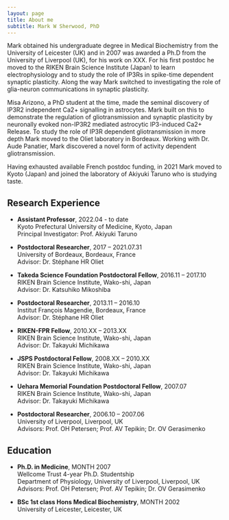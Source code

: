 ```yaml
---
layout: page
title: About me
subtitle: Mark W Sherwood, PhD
---
```

Mark obtained his undergraduate degree in Medical Biochemistry from the University of Leicester (UK) and in 2007 was awarded a Ph.D from the University of Liverpool (UK), for his work on XXX. For his first postdoc he moved to the RIKEN Brain Science Institute (Japan) to learn electrophysiology and to study the role of IP3Rs in spike-time dependent synaptic plasticity. Along the way Mark switched to investigating the role of glia-neuron communications in synaptic plasticity. 

Misa Arizono, a PhD student at the time, made the seminal discovery of IP3R2 independent Ca2+ signalling in astrocytes. Mark built on this to demonstrate the regulation of gliotransmission and synaptic plasticity by neuronally evoked non-IP3R2 mediated astrocytic IP3-induced Ca2+ Release. To study the role of IP3R dependent gliotransmission in more depth Mark moved to the Oliet laboratory in Bordeaux. Working with Dr. Aude Panatier, Mark discovered a novel form of activity dependent gliotransmission.

Having exhausted available French postdoc funding, in 2021 Mark moved to Kyoto (Japan) and joined the laboratory of Akiyuki Taruno who is studying taste.

## Research Experience
*    **Assistant Professor**, 2022.04 - to date\
Kyoto Prefectural University of Medicine, Kyoto, Japan\
Principal Investigator: Prof. Akiyuki Taruno

*    **Postdoctoral Researcher**, 2017 – 2021.07.31\
University of Bordeaux, Bordeaux, France\
Advisor: Dr. Stéphane HR Oliet

*    **Takeda Science Foundation Postdoctoral Fellow**, 2016.11 – 2017.10\
RIKEN Brain Science Institute, Wako-shi, Japan\
Advisor: Dr. Katsuhiko Mikoshiba

*    **Postdoctoral Researcher**, 2013.11 – 2016.10\
Institut François Magendie, Bordeaux, France\
Advisor: Dr. Stéphane HR Oliet

*    **RIKEN-FPR Fellow**, 2010.XX – 2013.XX\
RIKEN Brain Science Institute, Wako-shi, Japan\
Advisor: Dr. Takayuki Michikawa

*    **JSPS Postdoctoral Fellow**, 2008.XX – 2010.XX\
RIKEN Brain Science Institute, Wako-shi, Japan\
Advisor: Dr. Takayuki Michikawa

*    **Uehara Memorial Foundation Postdoctoral Fellow**, 2007.07\
RIKEN Brain Science Institute, Wako-shi, Japan\
Advisor: Dr. Takayuki Michikawa

*    **Postdoctoral Researcher**, 2006.10 – 2007.06\
University of Liverpool, Liverpool, UK\
Advisors: Prof. OH Petersen; Prof. AV Tepikin; Dr. OV Gerasimenko

## Education
*    **Ph.D. in Medicine**, MONTH 2007\
Wellcome Trust 4-year Ph.D. Studentship\
Department of Physiology, University of Liverpool, Liverpool, UK\
Advisors: Prof. OH Petersen; Prof. AV Tepikin; Dr. OV Gerasimenko

*    **BSc 1st class Hons Medical Biochemistry**, MONTH 2002\
University of Leicester, Leicester, UK
